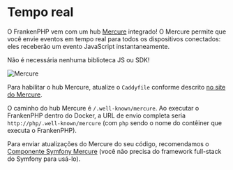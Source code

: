 <!--
[//]: # Copyright (c) 2022-present Kévin Dunglas.

[//]: # Documentation licensed under the MIT License.
[//]: # The original work was translated from English into Brazilian Portuguese.
[//]: # https://github.com/php/frankenphp/blob/main/LICENSE

source_url: https://github.com/php/frankenphp/blob/main/docs/mercure.md
revision: 4b1679e70fe0709b91afbfb7d5174e26bff8da96
status: review
-->

# Tempo real

O FrankenPHP vem com um hub [Mercure](https://mercure.rocks) integrado!
O Mercure permite que você envie eventos em tempo real para todos os
dispositivos conectados: eles receberão um evento JavaScript instantaneamente.

Não é necessária nenhuma biblioteca JS ou SDK!

![Mercure](mercure-hub.png)

Para habilitar o hub Mercure, atualize o `Caddyfile` conforme descrito
[no site do Mercure](https://mercure.rocks/docs/hub/config).

O caminho do hub Mercure é `/.well-known/mercure`.
Ao executar o FrankenPHP dentro do Docker, a URL de envio completa seria
`http://php/.well-known/mercure` (com `php` sendo o nome do contêiner que
executa o FrankenPHP).

Para enviar atualizações do Mercure do seu código, recomendamos o
[Componente Symfony Mercure](https://symfony.com/components/Mercure) (você não
precisa do framework full-stack do Symfony para usá-lo).
